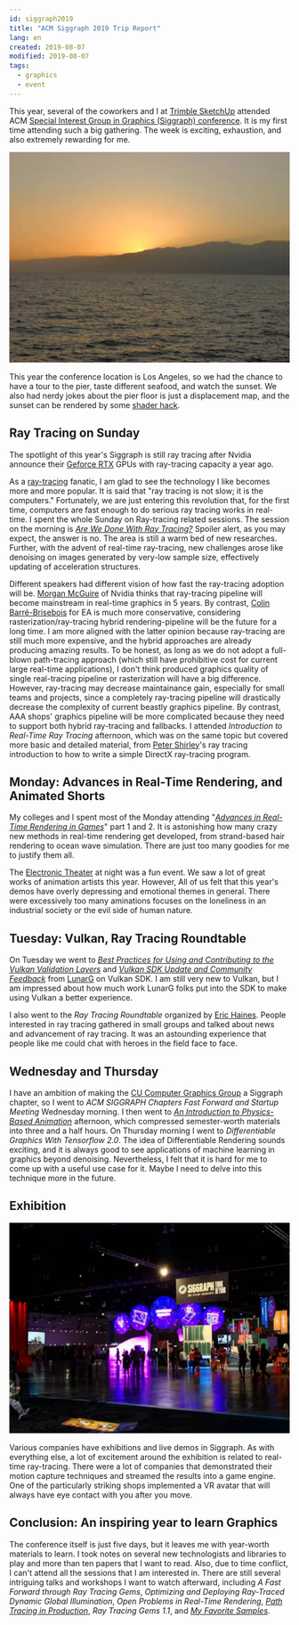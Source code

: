 ```yaml
---
id: siggraph2019
title: "ACM Siggraph 2019 Trip Report"
lang: en
created: 2019-08-07
modified: 2019-08-07
tags:
  - graphics
  - event
---
```


This year, several of the coworkers and I at [Trimble SketchUp](https://www.sketchup.com/) attended ACM [Special Interest Group in Graphics (Siggraph) conference](https://s2019.siggraph.org/). It is my first time attending such a big gathering. The week is exciting, exhaustion, and also extremely rewarding for me.

<div class="right-image-container">
  <img src="pier-sunset.jpg" alt="Sunset at the Santa Monica pier" />
</div>

This year the conference location is Los Angeles, so we had the chance to have a tour to the pier, taste different seafood, and watch the sunset. We also had nerdy jokes about the pier floor is just a displacement map, and the sunset can be rendered by some [shader hack](https://www.shadertoy.com/view/Ml2cWG).

## Ray Tracing on Sunday

The spotlight of this year's Siggraph is still ray tracing after Nvidia announce their [Geforce RTX](https://www.nvidia.com/en-us/geforce/20-series/) GPUs with ray-tracing capacity a year ago.

As a [ray-tracing](<https://en.wikipedia.org/wiki/Ray_tracing_(graphics)>) fanatic, I am glad to see the technology I like becomes more and more popular. It is said that "ray tracing is not slow; it is the computers." Fortunately, we are just entering this revolution that, for the first time, computers are fast enough to do serious ray tracing works in real-time. I spent the whole Sunday on Ray-tracing related sessions. The session on the morning is [_Are We Done With Ray Tracing?_](https://sites.google.com/view/arewedonewithraytracing) Spoiler alert, as you may expect, the answer is no. The area is still a warm bed of new researches. Further, with the advent of real-time ray-tracing, new challenges arose like denoising on images generated by very-low sample size, effectively updating of acceleration structures.

Different speakers had different vision of how fast the ray-tracing adoption will be. [Morgan McGuire](https://casual-effects.com/morgan/index.html) of Nvidia thinks that ray-tracing pipeline will become mainstream in real-time graphics in 5 years. By contrast, [Colin Barré-Brisebois](https://colinbarrebrisebois.com) for EA is much more conservative, considering rasterization/ray-tracing hybrid rendering-pipeline will be the future for a long time. I am more aligned with the latter opinion because ray-tracing are still much more expensive, and the hybrid approaches are already producing amazing results. To be honest, as long as we do not adopt a full-blown path-tracing approach (which still have prohibitive cost for current large real-time applications), I don't think produced graphics quality of single real-tracing pipeline or rasterization will have a big difference. However, ray-tracing may decrease maintainance gain, especially for small teams and projects, since a completely ray-tracing pipeline will drastically decrease the complexity of current beastly graphics pipeline. By contrast, AAA shops' graphics pipeline will be more complicated because they need to support both hybrid ray-tracing and fallbacks. I attended _Introduction to Real-Time Ray Tracing_ afternoon, which was on the same topic but covered more basic and detailed material, from [Peter Shirley](https://research.nvidia.com/person/peter-shirley)'s ray tracing introduction to how to write a simple DirectX ray-tracing program.

## Monday: Advances in Real-Time Rendering, and Animated Shorts

My colleges and I spent most of the Monday attending "[_Advances in Real-Time Rendering in Games_](http://advances.realtimerendering.com/s2019/index.htm)" part 1 and 2. It is astonishing how many crazy new methods in real-time rendering get developed, from strand-based hair rendering to ocean wave simulation. There are just too many goodies for me to justify them all.

The [Electronic Theater](https://s2019.siggraph.org/conference/programs-events/computer-animation-festival/electronic-theater/) at night was a fun event. We saw a lot of great works of animation artists this year. However, All of us felt that this year's demos have overly depressing and emotional themes in general. There were excessively too many aminations focuses on the loneliness in an industrial society or the evil side of human nature.

## Tuesday: Vulkan, Ray Tracing Roundtable

On Tuesday we went to [_Best Practices for Using and Contributing to the Vulkan Validation Layers_](https://www.lunarg.com/wp-content/uploads/2019/07/LunarG-Validation-Layer-BoF.pdf) and [_Vulkan SDK Update and Community Feedback_](https://www.lunarg.com/wp-content/uploads/2019/07/LunarG-SDK-BoF.pdf) from [LunarG](https://www.lunarg.com/) on Vulkan SDK. I am still very new to Vulkan, but I am impressed about how much work LunarG folks put into the SDK to make using Vulkan a better experience.

I also went to the _Ray Tracing Roundtable_ organized by [Eric Haines](https://erich.realtimerendering.com/). People interested in ray tracing gathered in small groups and talked about news and advancement of ray tracing. It was an astounding experience that people like me could chat with heroes in the field face to face.

## Wednesday and Thursday

I have an ambition of making the [CU Computer Graphics Group](https://cu-computer-graphics-group.netlify.com/) a Siggraph chapter, so I went to _ACM SIGGRAPH Chapters Fast Forward and Startup Meeting_ Wednesday morning. I then went to [_An Introduction to Physics-Based Animation_](https://s2019.siggraph.org/presentation/?id=gensub_171&sess=sess193) afternoon, which compressed semester-worth materials into three and a half hours. On Thursday morning I went to _Differentiable Graphics With Tensorflow 2.0_. The idea of Differentiable Rendering sounds exciting, and it is always good to see applications of machine learning in graphics beyond denoising. Nevertheless, I felt that it is hard for me to come up with a useful use case for it. Maybe I need to delve into this technique more in the future.

## Exhibition

<div class="right-image-container">
  <img src="exhibition.jpg" alt="Siggraph 2019 Exhibition" />
</div>

Various companies have exhibitions and live demos in Siggraph. As with everything else, a lot of excitement around the exhibition is related to real-time ray-tracing. There were a lot of companies that demonstrated their motion capture techniques and streamed the results into a game engine. One of the particularly striking shops implemented a VR avatar that will always have eye contact with you after you move.

## Conclusion: An inspiring year to learn Graphics

The conference itself is just five days, but it leaves me with year-worth materials to learn. I took notes on several new technologists and libraries to play and more than ten papers that I want to read. Also, due to time conflict, I can't attend all the sessions that I am interested in. There are still several intriguing talks and workshops I want to watch afterward, including _A Fast Forward through Ray Tracing Gems_, _Optimizing and Deploying Ray-Traced Dynamic Global Illumination_, _Open Problems in Real-Time Rendering_, [_Path Tracing in Production_](https://jo.dreggn.org/path-tracing-in-production/2019/index.html), _Ray Tracing Gems 1.1_, and [_My Favorite Samples_](https://sites.google.com/view/myfavoritesamples).
